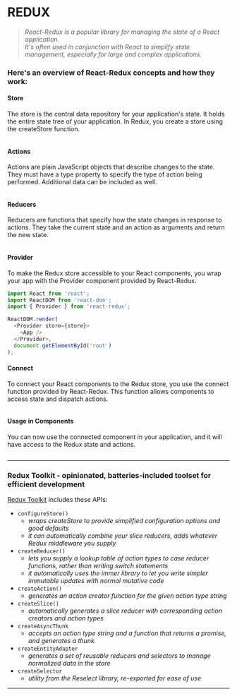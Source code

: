 # REDUX
> _React-Redux is a popular library for managing the state of a React application._\
> _It's often used in conjunction with React to simplify state management, especially for large and complex applications._

### Here's an overview of React-Redux concepts and how they work:

#### Store

The store is the central data repository for your application's state. It holds the entire state tree of your application. In Redux, you create a store using the createStore function.

```javascript


```


#### Actions

Actions are plain JavaScript objects that describe changes to the state. They must have a type property to specify the type of action being performed. Additional data can be included as well.

```javascript


```


#### Reducers

Reducers are functions that specify how the state changes in response to actions. They take the current state and an action as arguments and return the new state.

```javascript


```


#### Provider

To make the Redux store accessible to your React components, you wrap your app with the Provider component provided by React-Redux.

```javascript
import React from 'react';
import ReactDOM from 'react-dom';
import { Provider } from 'react-redux';

ReactDOM.render(
  <Provider store={store}>
    <App />
  </Provider>,
  document.getElementById('root')
);
```

#### Connect

To connect your React components to the Redux store, you use the connect function provided by React-Redux. This function allows components to access state and dispatch actions.

```javascript


```


#### Usage in Components

You can now use the connected component in your application, and it will have access to the Redux state and actions.


```javascript


```




- - -

### Redux Toolkit - opinionated, batteries-included toolset for efficient development

[Redux Toolkit](https://redux-toolkit.js.org/introduction/getting-started#whats-included) includes these APIs:
* ``configureStore()``
  + _wraps createStore to provide simplified configuration options and good defaults_
  + _it can automatically combine your slice reducers, adds whatever Redux middleware you supply_
* ``createReducer()``
  + _lets you supply a lookup table of action types to case reducer functions, rather than writing switch statements_
  + _it automatically uses the immer library to let you write simpler immutable updates with normal mutative code_
* ``createAction()``
  + _generates an action creator function for the given action type string_
* ``createSlice()``
  + _automatically generates a slice reducer with corresponding action creators and action types_
* ``createAsyncThunk``
  + _accepts an action type string and a function that returns a promise, and generates a thunk_
* ``createEntityAdapter``
  + _generates a set of reusable reducers and selectors to manage normalized data in the store_
* ``createSelector``
  + _utility from the Reselect library, re-exported for ease of use_

- - -




